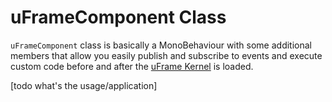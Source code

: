 # uFrameComponent Class

`uFrameComponent` class is basically a MonoBehaviour with some additional members that allow you easily publish and subscribe to events and execute custom code before and after the [uFrame Kernel](../uframe-kernel.md) is loaded.

[todo what's the usage/application]

